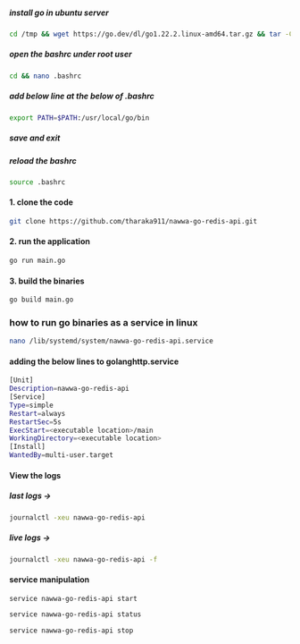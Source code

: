##### install go in ubuntu server
```sh
cd /tmp && wget https://go.dev/dl/go1.22.2.linux-amd64.tar.gz && tar -C /usr/local -xzf go1.22.2.linux-amd64.tar.gz
```

##### open the bashrc under root user
```sh
cd && nano .bashrc
```

##### add below line at the below of .bashrc
```sh
export PATH=$PATH:/usr/local/go/bin
```
##### save and exit

##### reload the bashrc
```sh
source .bashrc
```
#### 1. clone the code
```sh
git clone https://github.com/tharaka911/nawwa-go-redis-api.git
```
#### 2. run the application
```sh
go run main.go
```
#### 3. build the binaries
```sh
go build main.go
```
### how to run go binaries as a service in linux

```sh
nano /lib/systemd/system/nawwa-go-redis-api.service
```
#### adding the below lines to golanghttp.service
```sh
[Unit]
Description=nawwa-go-redis-api
[Service]
Type=simple
Restart=always
RestartSec=5s
ExecStart=<executable location>/main
WorkingDirectory=<executable location>
[Install]
WantedBy=multi-user.target
```
#### View the logs
##### last logs -> 
```sh
journalctl -xeu nawwa-go-redis-api
```
##### live logs -> 
```sh
journalctl -xeu nawwa-go-redis-api -f
```
#### service manipulation 
```sh
service nawwa-go-redis-api start
```
```sh
service nawwa-go-redis-api status
```
```sh
service nawwa-go-redis-api stop
```


